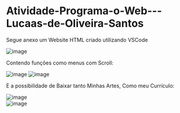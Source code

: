 # Atividade-Programa-o-Web---Lucaas-de-Oliveira-Santos

Segue anexo um Website HTML criado utilizando VSCode

![image](https://github.com/user-attachments/assets/1a92944e-0b14-49e5-9267-3f31d0ed276b)

Contendo funções como menus com Scroll:

![image](https://github.com/user-attachments/assets/c3b8821f-04a3-4df5-ae21-999b29b55f8e)  ![image](https://github.com/user-attachments/assets/6108a344-9f66-4138-82c6-6069b3211ff0)

E a possibilidade de Baixar tanto Minhas Artes, Como meu Currículo:

![image](https://github.com/user-attachments/assets/2676e401-ef80-4306-a506-5f5071175bb7)  
![image](https://github.com/user-attachments/assets/ff772078-4e3f-41a3-8d91-eab8c5ad0b4f)
